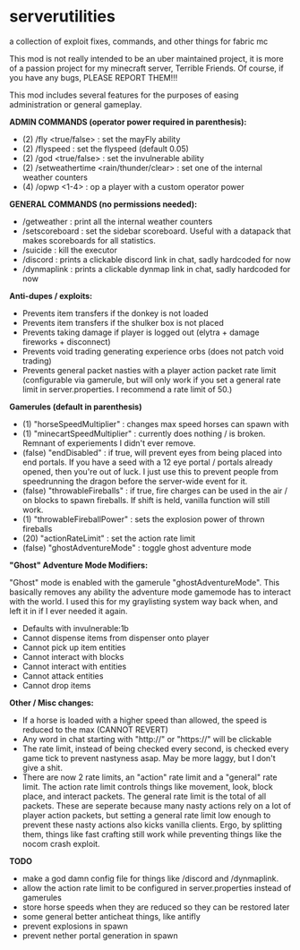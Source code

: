 # serverutilities
a collection of exploit fixes, commands, and other things for fabric mc


This mod is not really intended to be an uber maintained project, it is more of a passion project for my minecraft server, Terrible Friends. Of course, if you have any bugs, PLEASE REPORT THEM!!!

This mod includes several features for the purposes of easing administration or general gameplay.


**ADMIN COMMANDS (operator power required in parenthesis):**
  - (2) /fly <player> <true/false> : set the mayFly ability
  - (2) /flyspeed <player> <float> : set the flyspeed (default 0.05)
  - (2) /god <player> <true/false> : set the invulnerable ability
  - (2) /setweathertime <rain/thunder/clear> <int> : set one of the internal weather counters
  - (4) /opwp <player> <1-4> : op a player with a custom operator power
  
  
**GENERAL COMMANDS (no permissions needed):**
  - /getweather : print all the internal weather counters
  - /setscoreboard <scoreboard> : set the sidebar scoreboard. Useful with a datapack that makes scoreboards for all statistics.
  - /suicide : kill the executor
  - /discord : prints a clickable discord link in chat, sadly hardcoded for now
  - /dynmaplink : prints a clickable dynmap link in chat, sadly hardcoded for now

  
**Anti-dupes / exploits:**
  - Prevents item transfers if the donkey is not loaded
  - Prevents item transfers if the shulker box is not placed
  - Prevents taking damage if player is logged out (elytra + damage fireworks + disconnect)
  - Prevents void trading generating experience orbs (does not patch void trading)
  - Prevents general packet nasties with a player action packet rate limit (configurable via gamerule, but will only work if you set a general rate limit in server.properties. I recommend a rate limit of 50.)


**Gamerules (default in parenthesis)**
  - (1) "horseSpeedMultiplier" : changes max speed horses can spawn with
  - (1) "minecartSpeedMultiplier" : currently does nothing / is broken. Remnant of experiements I didn't ever remove.
  - (false) "endDisabled" : if true, will prevent eyes from being placed into end portals. If you have a seed with a 12 eye portal / portals already opened, then you're out of luck. I just use this to prevent people from speedrunning the dragon before the server-wide event for it.
  - (false) "throwableFireballs" : if true, fire charges can be used in the air / on blocks to spawn fireballs. If shift is held, vanilla function will still work.
  - (1) "throwableFireballPower" : sets the explosion power of thrown fireballs
  - (20) "actionRateLimit" : set the action rate limit
  - (false) "ghostAdventureMode" : toggle ghost adventure mode
  
  
**"Ghost" Adventure Mode Modifiers:**
  
  "Ghost" mode is enabled with the gamerule "ghostAdventureMode". This basically removes any ability the adventure mode gamemode has to interact with the world. I used this for my graylisting system way back when, and left it in if I ever needed it again.
  
  - Defaults with invulnerable:1b
  - Cannot dispense items from dispenser onto player
  - Cannot pick up item entities
  - Cannot interact with blocks
  - Cannot interact with entities
  - Cannot attack entities
  - Cannot drop items
  
**Other / Misc changes:**
  - If a horse is loaded with a higher speed than allowed, the speed is reduced to the max (CANNOT REVERT)
  - Any word in chat starting with "http://" or "https://" will be clickable
  - The rate limit, instead of being checked every second, is checked every game tick to prevent nastyness asap. May be more laggy, but I don't give a shit.
  - There are now 2 rate limits, an "action" rate limit and a "general" rate limit. The action rate limit controls things like movement, look, block place, and interact packets. The general rate limit is the total of all packets. These are seperate because many nasty actions rely on a lot of player action packets, but setting a general rate limit low enough to prevent these nasty actions also kicks vanilla clients. Ergo, by splitting them, things like fast crafting still work while preventing things like the nocom crash exploit.
  

**TODO**
  - make a god damn config file for things like /discord and /dynmaplink.
  - allow the action rate limit to be configured in server.properties instead of gamerules
  - store horse speeds when they are reduced so they can be restored later
  - some general better anticheat things, like antifly
  - prevent explosions in spawn
  - prevent nether portal generation in spawn
